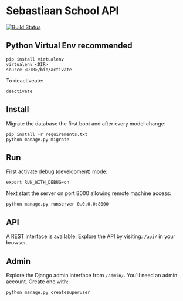 # Sebastiaan School API
[![Build Status](https://travis-ci.org/sebastiaanschool/sebastiaanschool-backend.svg?branch=master)](https://travis-ci.org/sebastiaanschool/sebastiaanschool-backend)

## Python Virtual Env recommended
```
pip install virtualenv
virtualenv <DIR>
source <DIR>/bin/activate
```

To deactiveate:
```
deactivate
```

## Install

Migrate the database the first boot and after every model change:

```
pip install -r requirements.txt
python manage.py migrate
```

## Run
First activate debug (development) mode:
```
export RUN_WITH_DEBUG=on
```

Next start the server on port 8000 allowing remote machine access:

```
python manage.py runserver 0.0.0.0:8000
```

## API

A REST interface is available. Explore the API by visiting: `/api/` in your browser.

## Admin

Explore the Django admin interface from `/admin/`. You'll need an admin account. Create one with:

```
python manage.py createsuperuser
```
